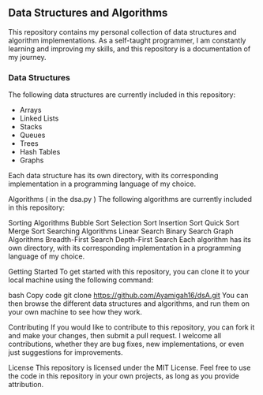 ## Data Structures and Algorithms
This repository contains my personal collection of data structures and algorithm implementations. As a self-taught programmer, I am constantly learning and improving my skills, and this repository is a documentation of my journey.

### Data Structures
The following data structures are currently included in this repository:

* Arrays
* Linked Lists
* Stacks
* Queues
* Trees
* Hash Tables
* Graphs

Each data structure has its own directory, with its corresponding implementation in a programming language of my choice.

Algorithms ( in the dsa.py )
The following algorithms are currently included in this repository:

Sorting Algorithms
Bubble Sort
Selection Sort
Insertion Sort
Quick Sort
Merge Sort
Searching Algorithms
Linear Search
Binary Search
Graph Algorithms
Breadth-First Search
Depth-First Search
Each algorithm has its own directory, with its corresponding implementation in a programming language of my choice.

Getting Started
To get started with this repository, you can clone it to your local machine using the following command:

bash
Copy code
git clone https://github.com/Ayamigah16/dsA.git
You can then browse the different data structures and algorithms, and run them on your own machine to see how they work.

Contributing
If you would like to contribute to this repository, you can fork it and make your changes, then submit a pull request. I welcome all contributions, whether they are bug fixes, new implementations, or even just suggestions for improvements.

License
This repository is licensed under the MIT License. Feel free to use the code in this repository in your own projects, as long as you provide attribution.